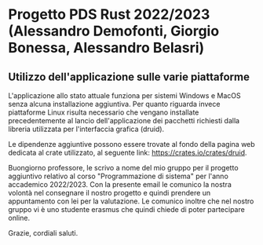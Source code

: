 # Progetto PDS Rust 2022/2023 (Alessandro Demofonti, Giorgio Bonessa, Alessandro Belasri)

## Utilizzo dell'applicazione sulle varie piattaforme

L'applicazione allo stato attuale funziona per sistemi Windows e MacOS senza alcuna installazione aggiuntiva. 
Per quanto riguarda invece piattaforme Linux risulta necessario che vengano installate precedentemente al lancio dell'applicazione dei pacchetti richiesti dalla libreria utilizzata per l'interfaccia grafica (druid).

Le dipendenze aggiuntive possono essere trovate al fondo della pagina web dedicata al crate utilizzato, al seguente link: https://crates.io/crates/druid.

Buongiorno professore,
le scrivo a nome del mio gruppo per il progetto aggiuntivo relativo al corso "Programmazione di sistema" per l'anno accademico 2022/2023. Con la presente email le comunico la nostra volontà nel consegnare il nostro progetto e quindi prendere un appuntamento con lei per la valutazione. Le comunico inoltre che nel nostro gruppo vi è uno studente erasmus che quindi chiede di poter partecipare online.

Grazie, cordiali saluti.